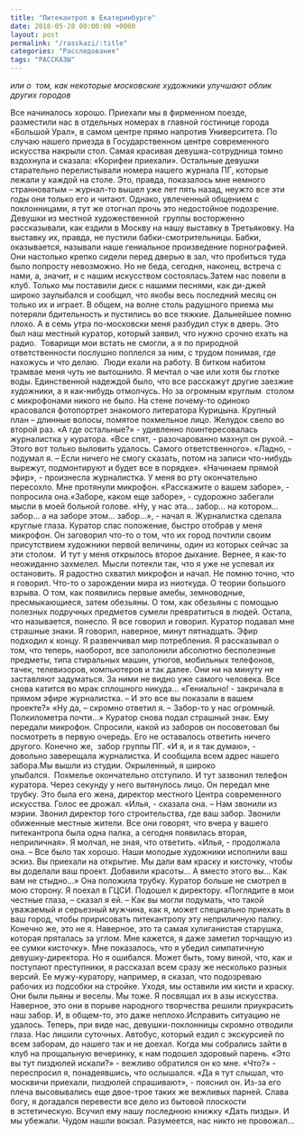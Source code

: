 ```yaml
---
title: "Питекантроп в Екатеринбурге"
date: 2018-05-28 00:00:00 +0000
layout: post
permalink: "/rasskazi/:title"
categories: "Расследования"
tags: "РАССКАЗЫ"
---
```

_или о  том, как некоторые московские художники улучшают облик других городов_ 

Все начиналось хорошо. Приехали мы в фирменном поезде, разместили нас в отдельных номерах в главной гостинице города «Большой Урал», в самом центре прямо напротив Университета. По случаю нашего приезда в Государственном центре современного искусства накрыли стол. Самая красивая девушка-сотрудница томно вздохнула и сказала: «Корифеи приехали». Остальные девушки старательно перелистывали номера нашего журнала ПГ, которые лежали у каждой на столе. Это, правда, показалось мне немного странноватым – журнал-то вышел уже лет пять назад, неужто все эти годы они только его и читают. Однако, увлеченный общением с поклонницами, я тут же отогнал прочь это недостойное подозрение. Девушки из местной художественной  группы восторженно рассказывали, как ездили в Москву на нашу выставку в Третьяковку. На выставку их, правда, не пустили бабки-смотрительницы. Бабки, оказывается, называли наше гениальное произведение порнографией. Они настолько крепко сидели перед дверью в зал, что пробиться туда было попросту невозможно. Но не беда, сегодня, наконец, встреча с нами, а, значит, и с нашим искусством состоялась.Затем нас повели в клуб. Только мы поставили диск с нашими песнями, как ди-джей широко заулыбался и сообщил, что якобы весь последний месяц он только их и играет. В общем, на волне столь радушного приема мы потеряли бдительность и пустились во все тяжкие. Дальнейшее помню плохо. А в семь утра по-московски меня разбудил стук в дверь. Это был наш местный куратор, который заявил, что нужно срочно ехать на радио.  Товарищи мои встать не смогли, а я по природной ответственности послушно поплелся за ним, с трудом понимая, где нахожусь и что делаю.  Люди ехали на работу. В битком набитом трамвае меня чуть не вытошнило. Я мечтал о чае или хотя бы глотке воды. Единственной надеждой было, что все расскажут другие заезжие художники, а я как-нибудь отмолчусь. Но за огромным круглым  столом с микрофонами никого не было. На стене почему-то одиноко красовался фотопортрет знакомого литератора Курицына. Крупный план – длинные волосы, помятое похмельное лицо. Желудок свело во второй раз. «А где остальные?» - удивленно поинтересовалась журналистка у куратора. «Все спят, - разочарованно махнул он рукой. – Этого вот только выловить удалось. Самого ответственного». «Ладно, - подумал я. – Если ничего не смогу сказать, потом на записи что-нибудь вырежут, подмонтируют и будет все в порядке». «Начинаем прямой эфир», - произнесла журналистка. У меня во рту окончательно пересохло. Мне протянули микрофон. «Расскажите о вашем заборе», - попросила она.«Заборе, каком еще заборе», - судорожно забегали мысли в моей больной голове. «Ну, у нас эта… забор… на котором… забор… а на заборе этом… забор…», - начал я. Журналистка сделала круглые глаза. Куратор спас положение, быстро отобрав у меня микрофон. Он заговорил что-то о том, что их город почтили своим присутствием художники первой величины, один из которых сейчас за эти столом.  И тут у меня открылось второе дыхание. Вернее, я как-то неожиданно захмелел. Мысли потекли так, что я уже не успевал их остановить. Я радостно схватил микрофон и начал. Не помню точно, что я говорил. Что-то о зарождении мира из ниоткуда. О теории большого взрыва. О том, как появились первые амебы, земноводные, пресмыкающиеся, затем обезьяны. О том, как обезьяны с помощью полезных подручных предметов сумели превратиться в людей. Остапа, что называется, понесло. Я все говорил и говорил. Куратор подавал мне страшные знаки. Я говорил, наверное, минут пятнадцать. Эфир подходил к концу. Я развенчивал мир потребления. Я рассказывал о том, что теперь, наоборот, все заполонили абсолютно бесполезные предметы, типа стиральных машин, утюгов, мобильных телефонов, тачек, телевизоров, компьютеров и так далее. Они ни на минуту не заставляют задуматься. За ними не видно уже самого человека. Все снова катится во мрак сплошного никуда… «Гениально! - закричала в прямом эфире журналистка. – И это все вы показали в вашем проекте?» «Ну да, – скромно ответил я. – Забор-то у нас огромный. Полкилометра почти…» Куратор снова подал страшный знак. Ему передали микрофон. Спросили, какой из заборов он посоветовал бы посмотреть в первую очередь. Его не оставалось ответить ничего другого. Конечно же,  забор группы ПГ. «И я, и я так думаю», - довольно заверещала журналистка. И сообщила всем адрес нашего забора.Мы вышли из студии. Окрыленный, я широко улыбался.  Похмелье окончательно отступило. И тут зазвонил телефон куратора. Через секунду у него вытянулось лицо. Он передал мне трубку. Это была его жена, директор местного Центра современного искусства. Голос ее дрожал. «Илья, - сказала она. – Нам звонили из мэрии. Звонил директор того строительства, где ваш забор. Звонили обиженные местные жители. Все они говорят, что вчера у вашего питекантропа была одна палка, а сегодня появилась вторая, неприличная». Я молчал, не зная, что ответить. «Илья, - продолжала она. – Все было так хорошо. Наши молодые художники исполнили ваш эскиз. Вы приехали на открытие. Мы дали вам краску и кисточку, чтобы вы доделали ваш проект. Добавили красоты… А вместо этого вы… Как вам не стыдно…» Она положила трубку. Куратор больше не смотрел в мою сторону. Я поехал в ГЦСИ. Подошел к директору. «Поглядите в мои честные глаза, – сказал я ей. – Как вы могли подумать, что такой уважаемый и серьезный мужчина, как я, может специально приехать в ваш город, чтобы пририсовать питекантропу эту неприличную палку. Конечно же, это не я. Наверное, это та самая хулиганистая старушка, которая пряталась за углом. Мне кажется, я даже заметил торчащую из ее сумки кисточку». Мне показалось, что я убедил симпатичную девушку-директора. Но я ошибался. Может быть, тому виной, что, как и поступают преступники, я рассказал всем сразу же несколько разных версий. Ее мужу-куратору, например, я сказал, что подозреваю рабочих из подсобки на стройке. Уходя, мы оставили им кисти и краску. Они были пьяны и веселы. Мы тоже. Я посвящал их в азы искусства. Наверное, это они в порыве народного творчества решили приукрасить наш забор. И, в общем-то, это даже неплохо.Исправить ситуацию не удалось. Теперь, при виде нас, девушки-поклонницы скромно отводили глаза. Нас лишили суточных. Автобус, который ездил с экскурсией по всем заборам, до нашего так и не доехал. Когда мы собрались зайти в клуб на прощальную вечеринку, к нам подошел здоровый парень. «Это вы тут пиздюлей искали?» - вежливо обратился он ко мне. «Что?» - переспросил я, понадеявшись, что ослышался. «Да я тут слышал, что москвичи приехали, пиздюлей спрашивают», - пояснил он. Из-за его плеча высовывались еще двое-трое таких же вежливых парней. Слава богу, я догадался перевести все дело из бытовой плоскости в эстетическую. Всучил ему нашу последнюю книжку «Дать пизды». И мы убежали. Чудом нашли вокзал. Разумеется, нас никто не провожал…
